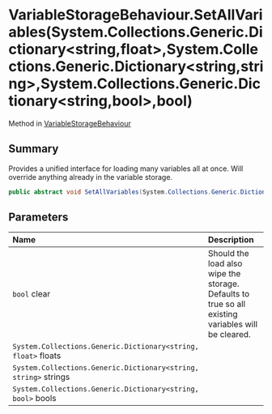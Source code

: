 # VariableStorageBehaviour.SetAllVariables(System.Collections.Generic.Dictionary<string,float>,System.Collections.Generic.Dictionary<string,string>,System.Collections.Generic.Dictionary<string,bool>,bool)

Method in [VariableStorageBehaviour](api/csharp/yarn.unity.variablestoragebehaviour.md)

## Summary


Provides a unified interface for loading many variables all at once.
Will override anything already in the variable storage.


```csharp
public abstract void SetAllVariables(System.Collections.Generic.Dictionary<string, float> floats, System.Collections.Generic.Dictionary<string, string> strings, System.Collections.Generic.Dictionary<string, bool> bools, bool clear = true);
```

## Parameters

|Name|Description|
|:---|:---|
|`bool` clear|Should the load also wipe the storage. Defaults to true so all existing variables will be cleared.|
|`System.Collections.Generic.Dictionary<string, float>` floats||
|`System.Collections.Generic.Dictionary<string, string>` strings||
|`System.Collections.Generic.Dictionary<string, bool>` bools||

